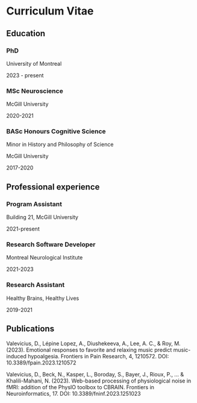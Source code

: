 # Curriculum Vitae

## Education

### PhD 

University of Montreal

2023 - present

### MSc Neuroscience

McGill University

2020-2021

### BASc Honours Cognitive Science

Minor in History and Philosophy of Science

McGill University

2017-2020

## Professional experience

### Program Assistant

Building 21, McGill University

2021-present

### Research Software Developer

Montreal Neurological Institute

2021-2023

### Research Assistant

Healthy Brains, Healthy Lives

2019-2021

## Publications

Valevicius, D., Lépine Lopez, A., Diushekeeva, A., Lee, A. C., & Roy, M. (2023). Emotional responses to favorite and relaxing music predict music-induced hypoalgesia. Frontiers in Pain Research, 4, 1210572. DOI: 10.3389/fpain.2023.1210572

Valevicius, D., Beck, N., Kasper, L., Boroday, S., Bayer, J., Rioux, P., ... & Khalili-Mahani, N. (2023). Web-based processing of physiological noise in fMRI: addition of the PhysIO toolbox to CBRAIN. Frontiers in Neuroinformatics, 17. DOI: 10.3389/fninf.2023.1251023
